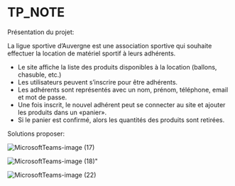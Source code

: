 # TP_NOTE

Présentation du projet:

La ligue sportive d’Auvergne est une association sportive qui souhaite effectuer la location de matériel sportif à leurs adhérents.

<ul>
<li>Le site affiche la liste des produits disponibles à la location (ballons, chasuble, etc.)
</li>
<li>Les utilisateurs peuvent s’inscrire pour être adhérents.</li>
<li>Les adhérents sont représentés avec un nom, prénom, téléphone, email et mot de passe.</li>
<li>Une fois inscrit, le nouvel adhérent peut se connecter au site et ajouter les produits dans un «panier».</li>
<li>Si le panier est confirmé, alors les quantités des produits sont retirées.</li> 
</ul>

Solutions proposer:

![MicrosoftTeams-image (17)](https://github.com/faruk56-arch/TP_NOTE/assets/93190978/37b23628-54b8-4a07-9119-79337a025edf)

![MicrosoftTeams-image (18)](https://github.com/faruk56-arch/TP_NOTE/assets/93190978/45770149-6e4e-49c9-a03e-0fe7d768ef43)" 

![MicrosoftTeams-image (22)](https://github.com/faruk56-arch/TP_NOTE/assets/93190978/05d96c2e-c6c4-4e5e-9f24-af5293f4bff0)



